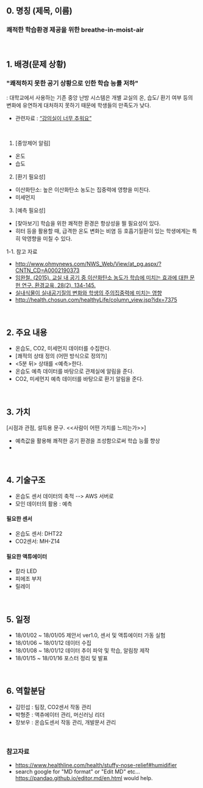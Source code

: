 

## 0. 명칭 (제목, 이름)
### 쾌적한 학습환경 제공을 위한 breathe-in-moist-air

<br/>

## 1. 배경(문제 상황)

### "쾌적하지 못한 공기 상황으로 인한 학습 능률 저하"
: 대학교에서 사용하는 기존 중앙 난방 시스템은 개별 교실의 온, 습도/ 환기 여부 등의 변화에 유연하게 대처하지 못하기 때문에 학생들의 만족도가 낮다.

+ 관련자료 : [“강의실이 너무 추워요”](http://www.snunews.com/news/articleView.html?idxno=12522)

<br/>

1. [중앙제어 알림]
- 온도
- 습도

2. [환기 필요성] 
- 이산화탄소: 높은 이산화탄소 농도는 집중력에 영향을 미친다. 
- 미세먼지

3. [예측 필요성]
- [찾아보기] 학습을 위한 쾌적한 환경은 항상성을 띌 필요성이 있다.
- 히터 등을 활용할 때, 급격한 온도 변화는 비염 등 호흡기질환이 있는 학생에게는 특히 악영향을 미칠 수 있다.


1-1. 참고 자료
- http://www.ohmynews.com/NWS_Web/View/at_pg.aspx/?CNTN_CD=A0002190373
- [임완철. (2015). 교실 내 공기 중 이산화탄소 농도가 학습에 미치는 효과에 대한 문헌 연구. 환경교육, 28(2), 134-145.](https://goo.gl/8ogCHN)
- [실내식물이 실내공기질의 변화와 학생의 주의집중력에 미치는 영향](https://ir.ymlib.yonsei.ac.kr/handle/22282913/133804)
- http://health.chosun.com/healthyLife/column_view.jsp?idx=7375
    
<br/>

## 2. 주요 내용
- 온습도, CO2, 미세먼지 데이터를 수집한다.
- [쾌적의 상태 정의 (어떤 방식으로 정의?)]
- <5분 뒤> 상태를 <예측>한다.
- 온습도 예측 데이터를 바탕으로 관제실에 알림을 준다.
- CO2, 미세먼지 예측 데이터를 바탕으로 환기 알림을 준다.


<br/>

## 3. 가치
[시점과 관점, 설득용 문구. <<사람이 어떤 가치를 느끼는가>>]
- 예측값을 활용해 쾌적한 공기 환경을 조성함으로써 학습 능률 향상
- 


<br/>

## 4. 기술구조
- 온습도 센서 데이터의 축적 --> AWS 서버로
- 모인 데이터의 활용 : 예측

#### 필요한 센서
- 온습도 센서: DHT22
- CO2센서: MH-Z14

#### 필요한 액튜에이터
- 칼라 LED
- 피에조 부저
- 릴레이


<br/>

## 5. 일정
- 18/01/02 ~ 18/01/05 제안서 ver1.0, 센서 및 액튜에이터 가동 실험
- 18/01/06 ~ 18/01/12 데이터 수집
- 18/01/08 ~ 18/01/12 데이터 추이 파악 및 학습, 알림창 제작
- 18/01/15 ~ 18/01/16 포스터 정리 및 발표       


<br/>

## 6. 역할분담
- 김민섭 : 팀장, CO2센서 작동 관리
- 박형준 : 액츄에이터 관리, 머신러닝 리더
- 장보우 : 온습도센서 작동 관리, 개발문서 관리

<br/>

### 참고자료
* https://www.healthline.com/health/stuffy-nose-relief#humidifier
* search google for "MD format" or "Edit MD" etc...
https://pandao.github.io/editor.md/en.html would help.
